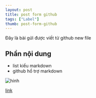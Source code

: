 ```yaml
---
layout: post
title: post form github
tags: ["Label"]
thumb: post-form-github
---
```

Đây là bài gửi được viết từ github new file

## Phần nội dung
- list kiểu markdown
- github hổ trợ markdown

![hinh](http://placehold.it/500x500)

[link](//google.com)
